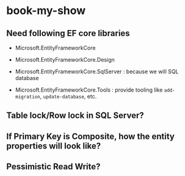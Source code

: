 # book-my-show

## Need following EF core libraries
- Microsoft.EntityFrameworkCore
- Microsoft.EntityFrameworkCore.Design

- Microsoft.EntityFrameworkCore.SqlServer : because we will SQL database
- Microsoft.EntityFrameworkCore.Tools : provide tooling like `add-migration`, `update-database`, etc.


## Table lock/Row lock in SQL Server?

## If Primary Key is Composite, how the entity properties will look like? 

## Pessimistic Read Write?